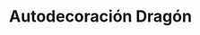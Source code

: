 ---
title: "Autodecoración Dragón"
url: /san-ramon/autodecoracion-dragon/
shop: piezas de automóviles
---